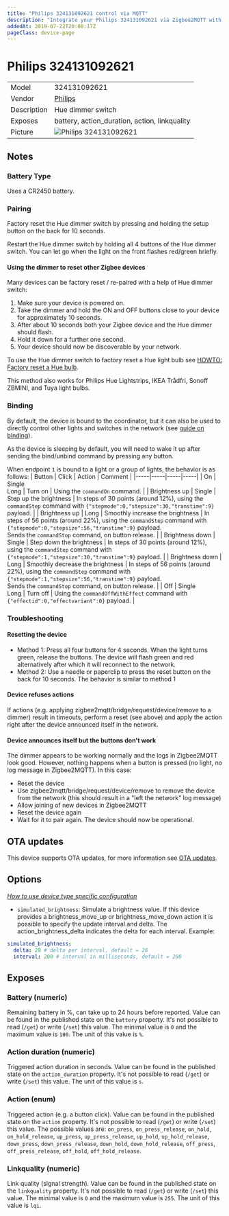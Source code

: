 ```yaml
---
title: "Philips 324131092621 control via MQTT"
description: "Integrate your Philips 324131092621 via Zigbee2MQTT with whatever smart home infrastructure you are using without the vendor's bridge or gateway."
addedAt: 2019-07-22T20:08:17Z
pageClass: device-page
---
```


<!-- !!!! -->
<!-- ATTENTION: This file is auto-generated through docgen! -->
<!-- You can only edit the "Notes"-Section between the two comment lines "Notes BEGIN" and "Notes END". -->
<!-- Do not use h1 or h2 heading within "## Notes"-Section. -->
<!-- !!!! -->

# Philips 324131092621

|     |     |
|-----|-----|
| Model | 324131092621  |
| Vendor  | [Philips](/supported-devices/#v=Philips)  |
| Description | Hue dimmer switch |
| Exposes | battery, action_duration, action, linkquality |
| Picture | ![Philips 324131092621](https://www.zigbee2mqtt.io/images/devices/324131092621.png) |


<!-- Notes BEGIN: You can edit here. Add "## Notes" headline if not already present. -->
## Notes

### Battery Type
Uses a CR2450 battery.

### Pairing
Factory reset the Hue dimmer switch by pressing and holding the setup button on the back for 10 seconds.

Restart the Hue dimmer switch by holding all 4 buttons of the Hue dimmer switch.
You can let go when the light on the front flashes red/green briefly.

#### Using the dimmer to reset other Zigbee devices

Many devices can be factory reset / re-paired with a help of Hue dimmer switch:
1. Make sure your device is powered on.
2. Take the dimmer and hold the ON and OFF buttons close to your device for approximately 10 seconds. 
3. After about 10 seconds both your Zigbee device and the Hue dimmer should flash.
4. Hold it down for a further one second.
5. Your device should now be discoverable by your network.

To use the Hue dimmer switch to factory reset a Hue light bulb see
[HOWTO: Factory reset a Hue bulb](https://www.youtube.com/watch?v=qvlEAELiJKs).

This method also works for Philips Hue Lightstrips, IKEA Trådfri, Sonoff ZBMINI, and Tuya light bulbs.

### Binding
By default, the device is bound to the coordinator, but it can also be used to directly control other lights and switches in the network (see [guide on binding](https://www.zigbee2mqtt.io/guide/usage/binding.html)).

As the device is sleeping by default, you will need to wake it up after sending the bind/unbind command by pressing any button.

When endpoint `1` is bound to a light or a group of lights, the behavior is as follows:
| Button | Click | Action | Comment |
|-----|-----|-----|-----|
| On | Single<br>Long  | Turn on | Using the `commandOn` command. |
| Brightness up | Single | Step up the brightness | In steps of 30 points (around 12%), using the `commandStep` command with `{"stepmode":0,"stepsize":30,"transtime":9}` payload. |
| Brightness up | Long | Smoothly increase the brightness | In steps of 56 points (around 22%), using the `commandStep` command with `{"stepmode":0,"stepsize":56,"transtime":9}` payload.<br>Sends the `commandStop` command, on button release. |
| Brightness down | Single | Step down the brightness | In steps of 30 points (around 12%), using the `commandStep` command with `{"stepmode":1,"stepsize":30,"transtime":9}` payload. |
| Brightness down | Long | Smoothly decrease the brightness | In steps of 56 points (around 22%), using the `commandStep` command with `{"stepmode":1,"stepsize":56,"transtime":9}` payload.<br>Sends the `commandStop` command, on button release. |
| Off | Single<br>Long | Turn off | Using the `commandOffWithEffect` command with `{"effectid":0,"effectvariant":0}` payload. |

### Troubleshooting

#### Resetting the device

- Method 1: Press all four buttons for 4 seconds. When the light turns green, release the buttons. The device will flash green and red alternatively after which it will reconnect to the network.
- Method 2: Use a needle or paperclip to press the reset button on the back for 10 seconds. The behavior is similar to method 1

#### Device refuses actions

If actions (e.g. applying zigbee2mqtt/bridge/request/device/remove to a dimmer) result in timeouts, perform a reset (see above) and apply the action right after the device announced itself in the network.

#### Device announces itself but the buttons don't work

The dimmer appears to be working normally and the logs in Zigbee2MQTT look good. However, nothing happens when a button is pressed (no light, no log message in Zigbee2MQTT). In this case:

- Reset the device
- Use zigbee2mqtt/bridge/request/device/remove to remove the device from the network (this should result in a "left the network" log message)
- Allow joining of new devices in Zigbee2MQTT
- Reset the device again
- Wait for it to pair again. The device should now be operational.
<!-- Notes END: Do not edit below this line -->


## OTA updates
This device supports OTA updates, for more information see [OTA updates](../guide/usage/ota_updates.md).


## Options
*[How to use device type specific configuration](../guide/configuration/devices-groups.md#specific-device-options)*

* `simulated_brightness`: Simulate a brightness value. If this device provides a brightness_move_up or brightness_move_down action it is possible to specify the update interval and delta. The action_brightness_delta indicates the delta for each interval. Example:
```yaml
simulated_brightness:
  delta: 20 # delta per interval, default = 20
  interval: 200 # interval in milliseconds, default = 200
```


## Exposes

### Battery (numeric)
Remaining battery in %, can take up to 24 hours before reported.
Value can be found in the published state on the `battery` property.
It's not possible to read (`/get`) or write (`/set`) this value.
The minimal value is `0` and the maximum value is `100`.
The unit of this value is `%`.

### Action duration (numeric)
Triggered action duration in seconds.
Value can be found in the published state on the `action_duration` property.
It's not possible to read (`/get`) or write (`/set`) this value.
The unit of this value is `s`.

### Action (enum)
Triggered action (e.g. a button click).
Value can be found in the published state on the `action` property.
It's not possible to read (`/get`) or write (`/set`) this value.
The possible values are: `on_press`, `on_press_release`, `on_hold`, `on_hold_release`, `up_press`, `up_press_release`, `up_hold`, `up_hold_release`, `down_press`, `down_press_release`, `down_hold`, `down_hold_release`, `off_press`, `off_press_release`, `off_hold`, `off_hold_release`.

### Linkquality (numeric)
Link quality (signal strength).
Value can be found in the published state on the `linkquality` property.
It's not possible to read (`/get`) or write (`/set`) this value.
The minimal value is `0` and the maximum value is `255`.
The unit of this value is `lqi`.

